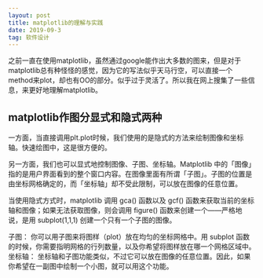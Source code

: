 ```yaml
---
layout: post
title: matplotlib的理解与实践
date: 2019-09-3
tag: 软件设计
---
```


之前一直在使用matplotlib，虽然通过google能作出大多数的图来，但是对于matplotlib总有种怪怪的感觉，因为它的写法似乎天马行空，可以直接一个method来plot，却也有OO的部分。似乎过于灵活了。所以我在网上搜集了一些信息，来更好地理解matplotlib。

## matplotlib作图分显式和隐式两种

一方面，当直接调用plt.plot时候，我们使用的是隐式的方法来绘制图像和坐标轴。快速绘图中，这是很方便的。

另一方面，我们也可以显式地控制图像、子图、坐标轴。Matplotlib 中的「图像」指的是用户界面看到的整个窗口内容。在图像里面有所谓「子图」。子图的位置是由坐标网格确定的，而「坐标轴」却不受此限制，可以放在图像的任意位置。

当使用隐式方式时，matplotlib 调用 gca() 函数以及 gcf() 函数来获取当前的坐标轴和图像；如果无法获取图像，则会调用 figure() 函数来创建一个——严格地说，是用 subplot(1,1,1) 创建一个只有一个子图的图像。

子图： 你可以用子图来将图样（plot）放在均匀的坐标网格中。用 subplot 函数的时候，你需要指明网格的行列数量，以及你希望将图样放在哪一个网格区域中。
坐标轴： 坐标轴和子图功能类似，不过它可以放在图像的任意位置。因此，如果你希望在一副图中绘制一个小图，就可以用这个功能。

##